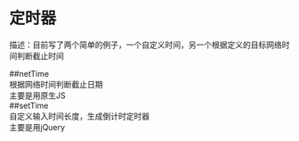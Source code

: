 # 定时器<br/>
描述：目前写了两个简单的例子，一个自定义时间，另一个根据定义的目标网络时间判断截止时间<br/>

##netTime<br/>
根据网络时间判断截止日期<br/>
主要是用原生JS<br/>
##setTime<br/>
自定义输入时间长度，生成倒计时定时器<br/>
主要是用jQuery